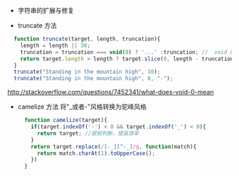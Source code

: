 - 字符串的扩展与修复
 
 + truncate 方法
  ```javascript
    function truncate(target, length, truncation){
      length = length || 30;
      truncation = truncation === void(0) ? '...' :truncation; //  void 0  -> always return undefined
      return target.length > length ? target.slice(0, length - truncation.length) + truncation : String(target);
    }
    truncate("Standing in the mountain high", 10);
    truncate("Standing in the mountain high", 8, "-");
 ```
 
 http://stackoverflow.com/questions/7452341/what-does-void-0-mean

+ camelize 方法 将"_或者-"风格转换为驼峰风格
  ```javascript
    function camelize(target){
      if(target.indexOf('-') < 0 && target.indexOf('_') < 0){
        return target; //提前判断，提高效率
      }
      return target.replace(/[-_][^-_]/g, function(match){
        return match.charAt(1).toUpperCase();
      })
    }
  ```
